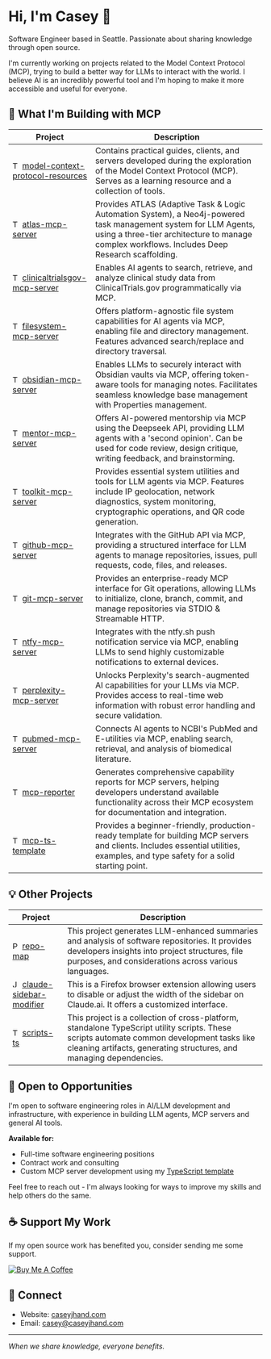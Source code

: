 # Hi, I'm Casey 👋

Software Engineer based in Seattle. Passionate about sharing knowledge through open source.

I'm currently working on projects related to the Model Context Protocol (MCP), trying to build a better way for LLMs to interact with the world. I believe AI is an incredibly powerful tool and I'm hoping to make it more accessible and useful for everyone.

## 🚀 What I'm Building with MCP

| Project                                                                                                                                                                                                         | Description                                                                                                                                                                                                       |
| --------------------------------------------------------------------------------------------------------------------------------------------------------------------------------------------------------------- | ----------------------------------------------------------------------------------------------------------------------------------------------------------------------------------------------------------------- |
| <img src="https://img.shields.io/badge/-007ACC?logo=typescript&logoColor=white" alt="TypeScript" height="15"> [model-context-protocol-resources](https://github.com/cyanheads/model-context-protocol-resources) | Contains practical guides, clients, and servers developed during the exploration of the Model Context Protocol (MCP). Serves as a learning resource and a collection of tools.                                    |
| <img src="https://img.shields.io/badge/-007ACC?logo=typescript&logoColor=white" alt="TypeScript" height="15"> [atlas-mcp-server](https://github.com/cyanheads/atlas-mcp-server)                                 | Provides ATLAS (Adaptive Task & Logic Automation System), a Neo4j-powered task management system for LLM Agents, using a three-tier architecture to manage complex workflows. Includes Deep Research scaffolding. |
| <img src="https://img.shields.io/badge/-007ACC?logo=typescript&logoColor=white" alt="TypeScript" height="15"> [clinicaltrialsgov-mcp-server](https://github.com/cyanheads/clinicaltrialsgov-mcp-server)         | Enables AI agents to search, retrieve, and analyze clinical study data from ClinicalTrials.gov programmatically via MCP.                                                                                    |
| <img src="https://img.shields.io/badge/-007ACC?logo=typescript&logoColor=white" alt="TypeScript" height="15"> [filesystem-mcp-server](https://github.com/cyanheads/filesystem-mcp-server)                       | Offers platform-agnostic file system capabilities for AI agents via MCP, enabling file and directory management. Features advanced search/replace and directory traversal.                                        |
| <img src="https://img.shields.io/badge/-007ACC?logo=typescript&logoColor=white" alt="TypeScript" height="15"> [obsidian-mcp-server](https://github.com/cyanheads/obsidian-mcp-server)                           | Enables LLMs to securely interact with Obsidian vaults via MCP, offering token-aware tools for managing notes. Facilitates seamless knowledge base management with Properties management.                         |
| <img src="https://img.shields.io/badge/-007ACC?logo=typescript&logoColor=white" alt="TypeScript" height="15"> [mentor-mcp-server](https://github.com/cyanheads/mentor-mcp-server)                               | Offers AI-powered mentorship via MCP using the Deepseek API, providing LLM agents with a 'second opinion'. Can be used for code review, design critique, writing feedback, and brainstorming.                     |
| <img src="https://img.shields.io/badge/-007ACC?logo=typescript&logoColor=white" alt="TypeScript" height="15"> [toolkit-mcp-server](https://github.com/cyanheads/toolkit-mcp-server)                             | Provides essential system utilities and tools for LLM agents via MCP. Features include IP geolocation, network diagnostics, system monitoring, cryptographic operations, and QR code generation.                  |
| <img src="https://img.shields.io/badge/-007ACC?logo=typescript&logoColor=white" alt="TypeScript" height="15"> [github-mcp-server](https://github.com/cyanheads/github-mcp-server)                               | Integrates with the GitHub API via MCP, providing a structured interface for LLM agents to manage repositories, issues, pull requests, code, files, and releases.                                                 |
| <img src="https://img.shields.io/badge/-007ACC?logo=typescript&logoColor=white" alt="TypeScript" height="15"> [git-mcp-server](https://github.com/cyanheads/git-mcp-server)                                     | Provides an enterprise-ready MCP interface for Git operations, allowing LLMs to initialize, clone, branch, commit, and manage repositories via STDIO & Streamable HTTP.                                           |
| <img src="https://img.shields.io/badge/-007ACC?logo=typescript&logoColor=white" alt="TypeScript" height="15"> [ntfy-mcp-server](https://github.com/cyanheads/ntfy-mcp-server)                                   | Integrates with the ntfy.sh push notification service via MCP, enabling LLMs to send highly customizable notifications to external devices.                                                                       |
| <img src="https://img.shields.io/badge/-007ACC?logo=typescript&logoColor=white" alt="TypeScript" height="15"> [perplexity-mcp-server](https://github.com/cyanheads/perplexity-mcp-server)                       | Unlocks Perplexity's search-augmented AI capabilities for your LLMs via MCP. Provides access to real-time web information with robust error handling and secure validation.                                       |
| <img src="https://img.shields.io/badge/-007ACC?logo=typescript&logoColor=white" alt="TypeScript" height="15"> [pubmed-mcp-server](https://github.com/cyanheads/pubmed-mcp-server)                               | Connects AI agents to NCBI's PubMed and E-utilities via MCP, enabling search, retrieval, and analysis of biomedical literature.                                                                                   |
| <img src="https://img.shields.io/badge/-007ACC?logo=typescript&logoColor=white" alt="TypeScript" height="15"> [mcp-reporter](https://github.com/cyanheads/mcp-reporter)                                         | Generates comprehensive capability reports for MCP servers, helping developers understand available functionality across their MCP ecosystem for documentation and integration.                                   |
| <img src="https://img.shields.io/badge/-007ACC?logo=typescript&logoColor=white" alt="TypeScript" height="15"> [mcp-ts-template](https://github.com/cyanheads/mcp-ts-template)                                   | Provides a beginner-friendly, production-ready template for building MCP servers and clients. Includes essential utilities, examples, and type safety for a solid starting point.                                 |

## 💡 Other Projects

| Project                                                                                                                                                                                       | Description                                                                                                                                                                                                       |
| --------------------------------------------------------------------------------------------------------------------------------------------------------------------------------------------- | ----------------------------------------------------------------------------------------------------------------------------------------------------------------------------------------------------------------- |
| <img src="https://img.shields.io/badge/-3776AB?logo=python&logoColor=white" alt="Python" height="15"> [repo-map](https://github.com/cyanheads/repo-map)                                       | This project generates LLM-enhanced summaries and analysis of software repositories. It provides developers insights into project structures, file purposes, and considerations across various languages.         |
| <img src="https://img.shields.io/badge/-F7DF1E?logo=javascript&logoColor=black" alt="JavaScript" height="15"> [claude-sidebar-modifier](https://github.com/cyanheads/claude-sidebar-modifier) | This is a Firefox browser extension allowing users to disable or adjust the width of the sidebar on Claude.ai. It offers a customized interface.                                                                  |
| <img src="https://img.shields.io/badge/-007ACC?logo=typescript&logoColor=white" alt="TypeScript" height="15"> [scripts-ts](https://github.com/cyanheads/scripts-ts)                           | This project is a collection of cross-platform, standalone TypeScript utility scripts. These scripts automate common development tasks like cleaning artifacts, generating structures, and managing dependencies. |

## 💼 Open to Opportunities

I'm open to software engineering roles in AI/LLM development and infrastructure, with experience in building LLM agents, MCP servers and general AI tools.

**Available for:**

- Full-time software engineering positions
- Contract work and consulting
- Custom MCP server development using my [TypeScript template](https://github.com/cyanheads/mcp-ts-template)

Feel free to reach out - I'm always looking for ways to improve my skills and help others do the same.

## ☕ Support My Work

If my open source work has benefited you, consider sending me some support.

[![Buy Me A Coffee](https://www.buymeacoffee.com/assets/img/custom_images/orange_img.png)](https://buymeacoffee.com/cyanheads)

## 🔗 Connect

- Website: [caseyjhand.com](https://caseyjhand.com)
- Email: [casey@caseyjhand.com](mailto:casey@caseyjhand.com)

---

_When we share knowledge, everyone benefits._
